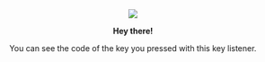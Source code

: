 <div align='center'><img src="https://user-images.githubusercontent.com/92058409/155939016-b4d7d4ab-8280-4d90-9710-0d35fe57a3a7.png"> <br>

<strong>Hey there!</strong> <br>

You can see the code of the key you pressed with this key listener.
</div>